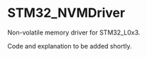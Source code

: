 # STM32_NVMDriver
Non-volatile memory driver for STM32_L0x3.

Code and explanation to be added shortly.
